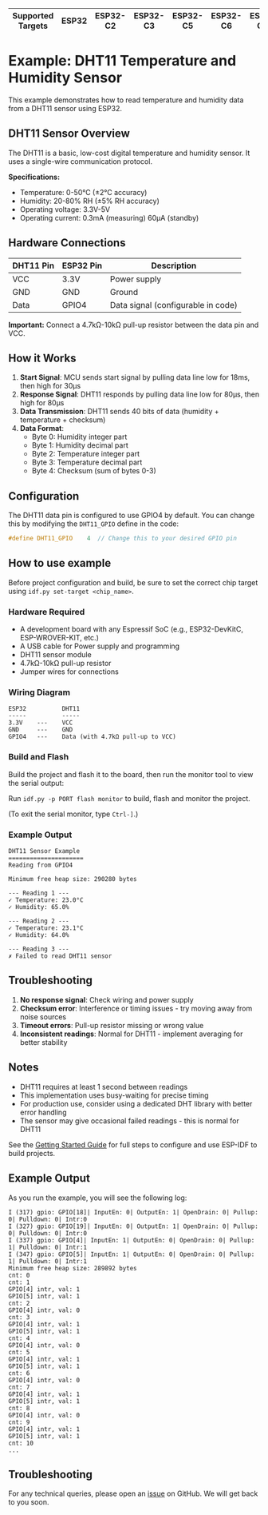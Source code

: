 | Supported Targets | ESP32 | ESP32-C2 | ESP32-C3 | ESP32-C5 | ESP32-C6 | ESP32-C61 | ESP32-H2 | ESP32-P4 | ESP32-S2 | ESP32-S3 |
| ----------------- | ----- | -------- | -------- | -------- | -------- | --------- | -------- | -------- | -------- | -------- |

# Example: DHT11 Temperature and Humidity Sensor

This example demonstrates how to read temperature and humidity data from a DHT11 sensor using ESP32.

## DHT11 Sensor Overview

The DHT11 is a basic, low-cost digital temperature and humidity sensor. It uses a single-wire communication protocol.

**Specifications:**
- Temperature: 0-50°C (±2°C accuracy)
- Humidity: 20-80% RH (±5% RH accuracy)
- Operating voltage: 3.3V-5V
- Operating current: 0.3mA (measuring) 60µA (standby)

## Hardware Connections

| DHT11 Pin | ESP32 Pin | Description |
| --------- | --------- | ----------- |
| VCC       | 3.3V      | Power supply |
| GND       | GND       | Ground |
| Data      | GPIO4     | Data signal (configurable in code) |

**Important:** Connect a 4.7kΩ-10kΩ pull-up resistor between the data pin and VCC.

## How it Works

1. **Start Signal**: MCU sends start signal by pulling data line low for 18ms, then high for 30µs
2. **Response Signal**: DHT11 responds by pulling data line low for 80µs, then high for 80µs
3. **Data Transmission**: DHT11 sends 40 bits of data (humidity + temperature + checksum)
4. **Data Format**: 
   - Byte 0: Humidity integer part
   - Byte 1: Humidity decimal part  
   - Byte 2: Temperature integer part
   - Byte 3: Temperature decimal part
   - Byte 4: Checksum (sum of bytes 0-3)

## Configuration

The DHT11 data pin is configured to use GPIO4 by default. You can change this by modifying the `DHT11_GPIO` define in the code:

```c
#define DHT11_GPIO    4  // Change this to your desired GPIO pin
```

## How to use example

Before project configuration and build, be sure to set the correct chip target using `idf.py set-target <chip_name>`.

### Hardware Required

* A development board with any Espressif SoC (e.g., ESP32-DevKitC, ESP-WROVER-KIT, etc.)
* A USB cable for Power supply and programming
* DHT11 sensor module
* 4.7kΩ-10kΩ pull-up resistor
* Jumper wires for connections

### Wiring Diagram

```
ESP32          DHT11
-----          -----
3.3V    ---    VCC
GND     ---    GND
GPIO4   ---    Data (with 4.7kΩ pull-up to VCC)
```

### Build and Flash

Build the project and flash it to the board, then run the monitor tool to view the serial output:

Run `idf.py -p PORT flash monitor` to build, flash and monitor the project.

(To exit the serial monitor, type ``Ctrl-]``.)

### Example Output

```
DHT11 Sensor Example
=====================
Reading from GPIO4

Minimum free heap size: 290280 bytes

--- Reading 1 ---
✓ Temperature: 23.0°C
✓ Humidity: 65.0%

--- Reading 2 ---
✓ Temperature: 23.1°C
✓ Humidity: 64.0%

--- Reading 3 ---
✗ Failed to read DHT11 sensor
```

## Troubleshooting

1. **No response signal**: Check wiring and power supply
2. **Checksum error**: Interference or timing issues - try moving away from noise sources
3. **Timeout errors**: Pull-up resistor missing or wrong value
4. **Inconsistent readings**: Normal for DHT11 - implement averaging for better stability

## Notes

- DHT11 requires at least 1 second between readings
- This implementation uses busy-waiting for precise timing
- For production use, consider using a dedicated DHT library with better error handling
- The sensor may give occasional failed readings - this is normal for DHT11

See the [Getting Started Guide](https://docs.espressif.com/projects/esp-idf/en/latest/get-started/index.html) for full steps to configure and use ESP-IDF to build projects.

## Example Output

As you run the example, you will see the following log:

```
I (317) gpio: GPIO[18]| InputEn: 0| OutputEn: 1| OpenDrain: 0| Pullup: 0| Pulldown: 0| Intr:0
I (327) gpio: GPIO[19]| InputEn: 0| OutputEn: 1| OpenDrain: 0| Pullup: 0| Pulldown: 0| Intr:0
I (337) gpio: GPIO[4]| InputEn: 1| OutputEn: 0| OpenDrain: 0| Pullup: 1| Pulldown: 0| Intr:1
I (347) gpio: GPIO[5]| InputEn: 1| OutputEn: 0| OpenDrain: 0| Pullup: 1| Pulldown: 0| Intr:1
Minimum free heap size: 289892 bytes
cnt: 0
cnt: 1
GPIO[4] intr, val: 1
GPIO[5] intr, val: 1
cnt: 2
GPIO[4] intr, val: 0
cnt: 3
GPIO[4] intr, val: 1
GPIO[5] intr, val: 1
cnt: 4
GPIO[4] intr, val: 0
cnt: 5
GPIO[4] intr, val: 1
GPIO[5] intr, val: 1
cnt: 6
GPIO[4] intr, val: 0
cnt: 7
GPIO[4] intr, val: 1
GPIO[5] intr, val: 1
cnt: 8
GPIO[4] intr, val: 0
cnt: 9
GPIO[4] intr, val: 1
GPIO[5] intr, val: 1
cnt: 10
...
```

## Troubleshooting

For any technical queries, please open an [issue](https://github.com/espressif/esp-idf/issues) on GitHub. We will get back to you soon.
